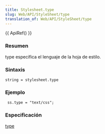 ```yaml
---
title: Stylesheet.type
slug: Web/API/StyleSheet/type
translation_of: Web/API/StyleSheet/type
---
```


{{ ApiRef() }}

### Resumen

type especifica el lenguaje de la hoja de estilo.

### Sintaxis

```
string = stylesheet.type
```

### Ejemplo

```
 ss.type = "text/css";
```

### Especificación

[type](http://www.w3.org/TR/2000/REC-DOM-Level-2-Style-20001113/stylesheets.html#StyleSheets-StyleSheet-type)
